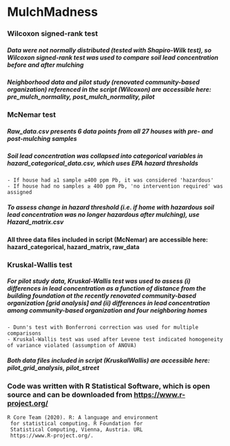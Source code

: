 # MulchMadness

### Wilcoxon signed-rank test
##### Data were not normally distributed (tested with Shapiro-Wilk test), so Wilcoxon signed-rank test was used to compare  soil lead concentration before and after mulching
##### Neighborhood data and pilot study (renovated community-based organization) referenced in the script (Wilcoxon) are accessible here: pre_mulch_normality, post_mulch_normality, pilot
    

### McNemar test
##### Raw_data.csv presents 6 data points from all 27 houses with pre- and post-mulching samples
##### Soil lead concentration was collapsed into categorical variables in hazard_categorical_data.csv, which uses EPA hazard thresholds
    - If house had ≥1 sample ≥400 ppm Pb, it was considered 'hazardous'
    - If house had no samples ≥ 400 ppm Pb, 'no intervention required' was assigned 
##### To assess change in hazard threshold (i.e. if home with hazardous soil lead concentration was no longer hazardous after mulching), use Hazard_matrix.csv
#### All three data files included in script (McNemar) are accessible here: hazard_categorical, hazard_matrix, raw_data

### Kruskal-Wallis test
##### For pilot study data, Kruskal-Wallis test was used to assess (i) differences in lead concentration as a function of distance from the building foundation at the recently renovated community-based organization [grid analysis] and (ii) differences in lead concentration among community-based organization and four neighboring homes
    - Dunn's test with Bonferroni correction was used for multiple comparisons 
    - Kruskal-Wallis test was used after Levene test indicated homogeneity of variance violated (assumption of ANOVA)
##### Both data files included in script (KruskalWallis) are accessible here: pilot_grid_analysis, pilot_street


### Code was written with R Statistical Software, which is open source and can be downloaded from https://www.r-project.org/
    R Core Team (2020). R: A language and environment
     for statistical computing. R Foundation for
     Statistical Computing, Vienna, Austria. URL
     https://www.R-project.org/.
     

